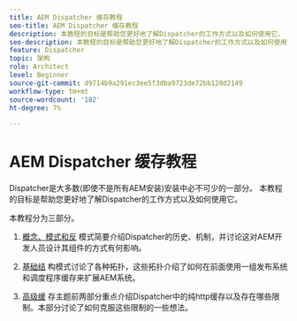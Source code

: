 ```yaml
---
title: AEM Dispatcher 缓存教程
seo-title: AEM Dispatcher 缓存教程
description: 本教程的目标是帮助您更好地了解Dispatcher的工作方式以及如何使用它。
seo-description: 本教程的目标是帮助您更好地了解Dispatcher的工作方式以及如何使用它。
feature: Dispatcher
topic: 架构
role: Architect
level: Beginner
source-git-commit: d9714b9a291ec3ee5f3dba9723de72bb120d2149
workflow-type: tm+mt
source-wordcount: '182'
ht-degree: 7%

---
```



# AEM Dispatcher 缓存教程

Dispatcher是大多数(即使不是所有AEM安装)安装中必不可少的一部分。 本教程的目标是帮助您更好地了解Dispatcher的工作方式以及如何使用它。

本教程分为三部分。

1. [概念、模式和反](chapter-1.md)
模式简要介绍Dispatcher的历史、机制，并讨论这对AEM开发人员设计其组件的方式有何影响。

1. [基础结](chapter-2.md)
构模式讨论了各种拓扑，这些拓扑介绍了如何在前面使用一组发布系统和调度程序缓存来扩展AEM系统。

1. [高级缓](chapter-3.md)
存主题前两部分重点介绍Dispatcher中的纯http缓存以及存在哪些限制。本部分讨论了如何克服这些限制的一些想法。
